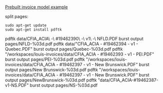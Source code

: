 [Prebuilt invoice model example](https://learn.microsoft.com/en-us/azure/applied-ai-services/form-recognizer/quickstarts/get-started-sdks-rest-api?view=form-recog-3.0.0&preserve-view=true&pivots=programming-language-python#prebuilt-model)


split pages:

```
sudo apt-get update
sudo apt-get install pdftk

```
pdftk data/CFIA_ACIA\ -\ #19462390\ -\ v1\ -\ NFLD.PDF burst output pages/NFLD-%03d.pdf
pdftk data/"CFIA_ACIA - #19462394 - v1 - Quebec.PDF" burst output pages/Quebec-%03d.pdf
pdftk "/workspaces/louis-invoices/data/CFIA_ACIA - #19462393 - v1 - PEI.PDF" burst output pages/PEI-%03d.pdf
pdftk "/workspaces/louis-invoices/data/CFIA_ACIA - #19462397 - v1 - New Brunswick.PDF" burst output pages/New Brunswick-%03d.pdf
pdftk "/workspaces/louis-invoices/data/CFIA_ACIA - #19462397 - v1 - New Brunswick.PDF" burst output pages/NewBrunswick-%03d.pdf
pdftk "data/CFIA_ACIA-#19462387-v1-NS.PDF" burst output pages/NS-%03d.pdf
```
